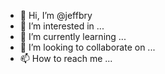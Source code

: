 - 👋 Hi, I’m @jeffbry
- 👀 I’m interested in ...
- 🌱 I’m currently learning ...
- 💞️ I’m looking to collaborate on ...
- 📫 How to reach me ...

<!---
jeffbry/jeffbry is a ✨ special ✨ repository because its `README.md` (this file) appears on your GitHub profile.
You can click the Preview link to take a look at your changes.
--->
